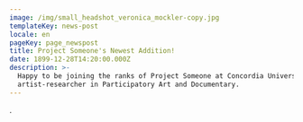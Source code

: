 ```yaml
---
image: /img/small_headshot_veronica_mockler-copy.jpg
templateKey: news-post
locale: en
pageKey: page_newspost
title: Project Someone's Newest Addition!
date: 1899-12-28T14:20:00.000Z
description: >-
  Happy to be joining the ranks of Project Someone at Concordia University as
  artist-researcher in Participatory Art and Documentary.
---
```

.
